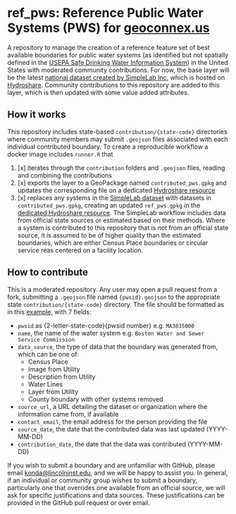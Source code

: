 # ref_pws: Reference Public Water Systems (PWS) for [geoconnex.us](https://geoconnex.us) 
A repository to manage the creation of a reference feature set of best available boundaries for public water systems (as identified but not spatially defined in the [USEPA Safe Drinking Water Information System](https://echo.epa.gov/tools/data-downloads/sdwa-download-summary)) in the United States with moderated community contributions. For now, the base layer will be the latest [national dataset created by SimpleLab Inc](https://github.com/SimpleLab-Inc/wsb), which is hosted on [Hydroshare](https://www.hydroshare.org/resource/20b908d73a784fc1a097a3b3f2b58bfb/). Community contributions to this repository are added to this layer, which is then updated with some value added attributes. 

## How it works

This repository includes state-based `contribution/{state-code}` directories where community members may submit `.geojson` files associated with each individual contributed boundary. To create a reproducible workflow a docker image includes `runner.R` that

1. [x] iterates through the `contribution` folders and `.geojson` files, reading and combining the contributions
2. [x] exports the layer to a GeoPackage named `contributed_pws.gpkg` and updates the corresponding file on a dedicated [Hydroshare resource](https://www.hydroshare.org/resource/c9d8a6a6d87d4a39a4f05af8ef7675ad/)
3. [x] replaces any systems in the [SimpleLab dataset](https://www.hydroshare.org/resource/20b908d73a784fc1a097a3b3f2b58bfb/) with datasets in `contributed_pws.gpkg`, creating an updated `ref_pws.gpkg` in the [dedicated Hydroshare resource](https://www.hydroshare.org/resource/c9d8a6a6d87d4a39a4f05af8ef7675ad/). The SimpleLab workflow includes data from official state sources or estimated based on their methods. Where a system is contributed to this repository that is not from an official state source, it is assumed to be of higher quality than the estimated boundaries, which are either Census Place boundaries or circular service reas centered on a facility location. 


## How to contribute

This is a moderated repository. Any user may open a pull request from a fork, submitting a `.geojson` file named `{pwsid}.geojson` to the appropriate state `contribution/{state-code}` directory. The file should be formatted as in this [example](https://github.com/cgs-earth/national-cws-boundary-update/blob/main/00_data/contribution/MA/MA3035000.geojson), with 7 fields: 

* `pwsid` as {2-letter-state-code}{pwsid number} e.g. `MA3035000`
* `name`, the name of the water system e.g. `Boston Water and Sewer Service Commission`
* `data_source`, the type of data that the boundary was generated from, which can be one of:
   * Census Place
   * Image from Utility
   * Description from Utility
   * Water Lines
   * Layer from Utility
   * County boundary with other systems removed
* `source_url`, a URL detailing the dataset or organization where the information came from, if available
* `contact_email`, the email address for the person providing the file
* `source_date`, the date that the contributed data was last updated (YYYY-MM-DD)
* `contribution_date`, the date that the data was contributed (YYYY-MM-DD)

If you wish to submit a boundary and are unfamiliar with GitHub, please email konda@lincolninst.edu, and we will be happy to assist you. In general, if an individual or community group wishes to submit a boundary, particularly one that overrides one available from an official source, we will ask for specific justifications and data sources. These justifications can be provided in the GitHub pull request or over email. 
